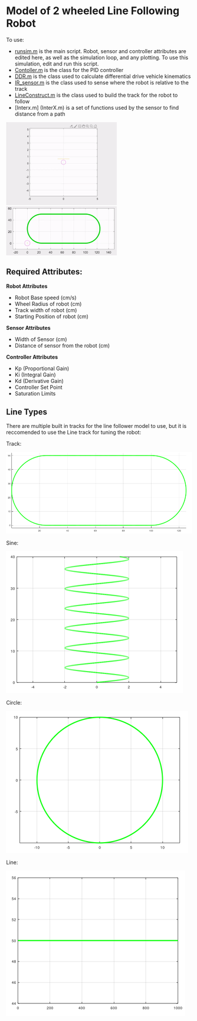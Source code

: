# Model of 2 wheeled Line Following Robot
To use:
* [runsim.m](runsim.m) is the main script. Robot, sensor and controller attributes are edited here, as well as the simulation loop, and any plotting. To use this simulation, edit and run this script.
* [Contoller.m](Controller.m) is the class for the PID controller
* [DDR.m](DDR.m) is the class used to calculate differential drive vehicle kinematics
* [IR_sensor.m](IR_sensor.m) is the class used to sense where the robot is relative to the track
* [LineConstruct.m](LineConstruct.m) is the class used to build the track for the robot to follow 
* [Interx.m] (InterX.m) is a set of functions used by the sensor to find distance from a path

<img src="docs/LineFollowTrack.gif" width="300"><br>
<img src="docs/LineFollowTrackFull.gif" width="300">

## **Required Attributes:**
**Robot Attributes**
* Robot Base speed (cm/s)
* Wheel Radius of robot (cm)
* Track width of robot (cm)
* Starting Position of robot (cm)

**Sensor Attributes**
* Width of Sensor (cm)
* Distance of sensor from the robot (cm)

**Controller Attributes**
* Kp (Proportional Gain)
* Ki (Integral Gain)
* Kd (Derivative Gain)
* Controller Set Point
* Saturation Limits


## **Line Types**
There are multiple built in tracks for the line follower model to use, but it is reccomended to use the Line track for tuning the robot:

Track:

![alt text](docs/BuildTrack.PNG "BuildTrack")

Sine:

![alt text](docs/BuildSine.PNG "BuildSine")

Circle:

![alt text](docs/BuildCircle.PNG "BuildCircle")

Line: 

![alt text](docs/BuildLine.PNG "BuildLine")

